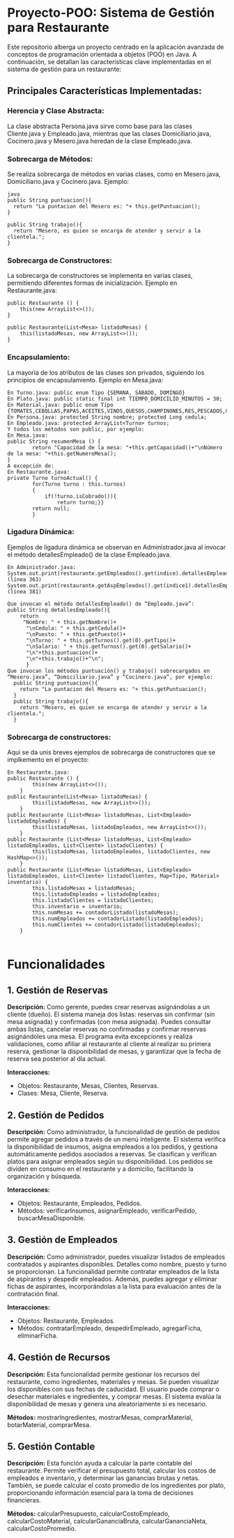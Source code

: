 # Proyecto-POO: Sistema de Gestión para Restaurante

Este repositorio alberga un proyecto centrado en la aplicación avanzada de conceptos de programación orientada a objetos (POO) en Java. A continuación, se detallan las características clave implementadas en el sistema de gestión para un restaurante:

## Principales Características Implementadas:

### Herencia y Clase Abstracta:

La clase abstracta Persona.java sirve como base para las clases Cliente.java y Empleado.java, mientras que las clases Domiciliario.java, Cocinero.java y Mesero.java heredan de la clase Empleado.java.

### Sobrecarga de Métodos:

Se realiza sobrecarga de métodos en varias clases, como en Mesero.java, Domiciliario.java y Cocinero.java. Ejemplo:

```
java
public String puntuacion(){
  return "La puntacion del Mesero es: "+ this.getPuntuacion();
}

public String trabajo(){
  return "Mesero, es quien se encarga de atender y servir a la clientela.";
}
```
### Sobrecarga de Constructores:

La sobrecarga de constructores se implementa en varias clases, permitiendo diferentes formas de inicialización. Ejemplo en Restaurante.java:

```
public Restaurante () {
    this(new ArrayList<>());
}

public Restaurante(List<Mesa> listadoMesas) {
    this(listadoMesas, new ArrayList<>());
}

```
###  Encapsulamiento:

La mayoría de los atributos de las clases son privados, siguiendo los principios de encapsulamiento. Ejemplo en Mesa.java:

```
En Turno.java: public enum Tipo {SEMANA, SABADO, DOMINGO}
En Plato.java: public static final int TIEMPO_DOMICILIO_MINUTOS = 30;
En Material.java: public enum Tipo {TOMATES,CEBOLLAS,PAPAS,ACEITES,VINOS,QUESOS,CHAMPINONES,RES,PESCADOS,CERDOS,POLLOS,PANES,AJOS,ESPECIAS,HUEVOS,ATUN,CUCHARAS,TENEDORES,PLATOS,VASOS};
En Persona.java: protected String nombre; protected Long cedula;
En Empleado.java: protected ArrayList<Turno> turnos;
Y todos los métodos son public, por ejemplo:
En Mesa.java: 
public String resumenMesa () {
        return "Capacidad de la mesa: "+this.getCapacidad()+"\nNúmero de la mesa: "+this.getNumeroMesa();
}
A excepción de:
En Restaurante.java:
private Turno turnoActual() {
		for(Turno turno : this.turnos)
		{
			if(!turno.isCobrado()){
				return turno;}}
		return null;
		}

```
### Ligadura Dinámica:

Ejemplos de ligadura dinámica se observan en Administrador.java al invocar el método detallesEmpleado() de la clase Empleado.java.
```
En Administrador.java:
System.out.print(restaurante.getEmpleados().get(indice).detallesEmpleado()); (línea 363)
System.out.print(restaurante.getAspEmpleados().get(indice1).detallesEmpleado()); (línea 381)

Que invocan el método detallesEmpleado() de “Empleado.java”:
public String detallesEmpleado(){
	return 
	 "Nombre: " + this.getNombre()+
	  "\nCedula: " + this.getCedula()+
	  "\nPuesto: " + this.getPuesto()+
	  "\nTurno: " + this.getTurnos().get(0).getTipo()+
	  "\nSalario: " + this.getTurnos().get(0).getSalario()+		  
	  "\n"+this.puntuacion()+
	  "\n"+this.trabajo()+"\n";
	  }
Que invocan los métodos puntuación() y trabajo() sobrecargados en “Mesero.java”, “Domiciliario.java” y “Cocinero.java”, por ejemplo:
  public String puntuacion(){
    return "La puntacion del Mesero es: "+ this.getPuntuacion();
  }
  public String trabajo(){
    return "Mesero, es quien se encarga de atender y servir a la clientela.";
  }

```
###  Sobrecarga de constructores:

Aqui se da unis breves ejemplos de sobrecarga de constructores que se implkemento en el proyecto:

```
En Restaurante.java: 
public Restaurante () {
    	this(new ArrayList<>());
    }
public Restaurante(List<Mesa> listadoMesas) {
        this(listadoMesas, new ArrayList<>());
    }
public Restaurante (List<Mesa> listadoMesas, List<Empleado> listadoEmpleados) {
        this(listadoMesas, listadoEmpleados, new ArrayList<>());
    }
public Restaurante (List<Mesa> listadoMesas, List<Empleado> listadoEmpleados, List<Cliente> listadoClientes) {
        this(listadoMesas, listadoEmpleados, listadoClientes, new HashMap<>());
    }
public Restaurante (List<Mesa> listadoMesas, List<Empleado> listadoEmpleados, List<Cliente> listadoClientes, Map<Tipo, Material> inventario) {
        this.listadoMesas = listadoMesas;
        this.listadoEmpleados = listadoEmpleados;
        this.listadoClientes = listadoClientes;
        this.inventario = inventario;
        this.numMesas += contadorListado(listadoMesas);
        this.numEmpleados += contadorListado(listadoEmpleados);
        this.numClientes += contadorListado(listadoEmpleados);
    }


```

# Funcionalidades

## 1. Gestión de Reservas
**Descripción:** Como gerente, puedes crear reservas asignándolas a un cliente (dueño). El sistema maneja dos listas: reservas sin confirmar (sin mesa asignada) y confirmadas (con mesa asignada). Puedes consultar ambas listas, cancelar reservas no confirmadas y confirmar reservas asignándoles una mesa. El programa evita excepciones y realiza validaciones, como afiliar al restaurante al cliente al realizar su primera reserva, gestionar la disponibilidad de mesas, y garantizar que la fecha de reserva sea posterior al día actual.

**Interacciones:**
- Objetos: Restaurante, Mesas, Clientes, Reservas.
- Clases: Mesa, Cliente, Reserva.

## 2. Gestión de Pedidos
**Descripción:** Como administrador, la funcionalidad de gestión de pedidos permite agregar pedidos a través de un menú inteligente. El sistema verifica la disponibilidad de insumos, asigna empleados a los pedidos, y gestiona automáticamente pedidos asociados a reservas. Se clasifican y verifican platos para asignar empleados según su disponibilidad. Los pedidos se dividen en consumo en el restaurante y a domicilio, facilitando la organización y búsqueda.

**Interacciones:**
- Objetos: Restaurante, Empleados, Pedidos.
- Métodos: verificarInsumos, asignarEmpleado, verificarPedido, buscarMesaDisponible.

## 3. Gestión de Empleados
**Descripción:** Como administrador, puedes visualizar listados de empleados contratados y aspirantes disponibles. Detalles como nombre, puesto y turno se proporcionan. La funcionalidad permite contratar empleados de la lista de aspirantes y despedir empleados. Además, puedes agregar y eliminar fichas de aspirantes, incorporándolas a la lista para evaluación antes de la contratación final.

**Interacciones:**
- Objetos: Restaurante, Empleados.
- Métodos: contratarEmpleado, despedirEmpleado, agregarFicha, eliminarFicha.

## 4. Gestión de Recursos
**Descripción:** Esta funcionalidad permite gestionar los recursos del restaurante, como ingredientes, materiales y mesas. Se pueden visualizar los disponibles con sus fechas de caducidad. El usuario puede comprar o desechar materiales e ingredientes, y comprar mesas. El sistema evalúa la disponibilidad de mesas y genera una aleatoriamente si es necesario.

**Métodos:** mostrarIngredientes, mostrarMesas, comprarMaterial, botarMaterial, comprarMesa.

## 5. Gestión Contable
**Descripción:** Esta función ayuda a calcular la parte contable del restaurante. Permite verificar el presupuesto total, calcular los costos de empleados e inventario, y determinar las ganancias brutas y netas. También, se puede calcular el costo promedio de los ingredientes por plato, proporcionando información esencial para la toma de decisiones financieras.

**Métodos:** calcularPresupuesto, calcularCostoEmpleado, calcularCostoMaterial, calcularGananciaBruta, calcularGananciaNeta, calcularCostoPromedio.
